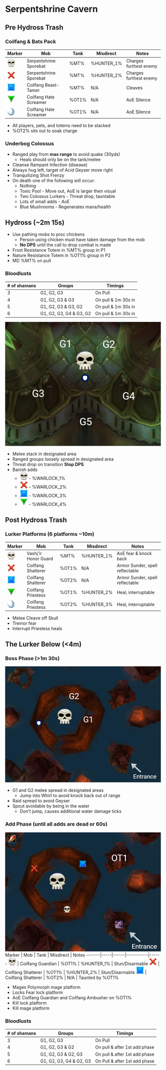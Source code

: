 # Serpentshrine Cavern

## Pre Hydross Trash
### Coilfang & Bats Pack
Marker | Mob | Tank | Misdirect | Notes
-------|-----|------|-----------|------
<img src="images/skull.png" width="25" height="25"> | Serpentshrine Sporebat | %MT% | %HUNTER_1% | Charges furthest enemy
<img src="images/cross.png" width="25" height="25"> | Serpentshrine Sporebat | %MT% | %HUNTER_2% | Charges furthest enemy
<img src="images/square.png" width="25" height="25"> | Coilfang Beast-Tamer | %MT%  | N/A | Cleaves
<img src="images/triangle.png" width="25" height="25"> | Coilfang Hate Screamer | %OT1% | N/A | AoE Silence
<img src="images/moon.png" width="25" height="25"> | Coilfang Hate Screamer | %OT1% | N/A | AoE Silence
* All players, pets, and totems need to be stacked
* %OT2% sits out to soak charge

### Underbog Colossus
* Ranged play from **max range** to avoid quake (30yds)
    * Heals should only be on the tank/melee
* Cleanse Rampant Infection (disease)
* Always hug left, target of Acid Geyser move right
* Tranquilizing Shot Frenzy
* On death one of the following will occur:
    * Nothing
    * Toxic Pool - Move out, AoE is larger then visual
    * Two Colossus Lurkers - Threat drop, tauntable
    * Lots of small adds - AoE
    * Blue Mushrooms - Regenerates mana/health

## Hydross (~2m 15s)
* Use pathing mobs to proc chickens
    * Person using chicken must have taken damage from the mob
    * **No DPS** until the call to drop combat is made
* Frost Resistance Totem in %MT% group in P1
* Nature Resistance Totem in %OT1% group in P2
* MD %MT% on pull
### Bloodlusts
\# of shamans | Groups | Timings
-------------|--------|---------
3 | G1, G2, G3 | On Pull
4 | G1, G2, G3 & G3 | On pull & 1m 30s in
5 | G1, G2, G3 & G3, G2 | On pull & 1m 30s in
6 | G1, G2, G3, G4 & G3, G2 | On pull & 1m 30s in

![Hydross](images/hydross.png)

* Melee stack in designated area
* Ranged groups loosely spread in designated area
* Threat drop on transition **Stop DPS**
* Banish adds
    * <img src="images/skull.png" width="25" height="25"> - %WARLOCK_1%
    * <img src="images/cross.png" width="25" height="25"> - %WARLOCK_2%
    * <img src="images/square.png" width="25" height="25"> - %WARLOCK_3%
    * <img src="images/triangle.png" width="25" height="25"> - %WARLOCK_4%

## Post Hydross Trash
### Lurker Platforms (6 platforms ~10m)
Marker | Mob | Tank | Misdirect | Notes
-------|-----|------|-----------|------
<img src="images/skull.png" width="25" height="25"> | Vashj'ir Honor Guard | %MT% | %HUNTER_1% | AoE fear & knock back
<img src="images/cross.png" width="25" height="25"> | Coilfang Shatterer | %OT1% | N/A | Armor Sunder, spell reflectable
<img src="images/square.png" width="25" height="25"> | Coilfang Shatterer | %OT2% | N/A | Armor Sunder, spell reflectable
<img src="images/triangle.png" width="25" height="25"> | Coilfang Priestess | %OT1% | %HUNTER_2% | Heal, interruptable
<img src="images/moon.png" width="25" height="25"> | Coilfang Priestess | %OT2% | %HUNTER_3% | Heal, interruptable
* Melee Cleave off Skull
* Tremor fear
* Interrupt Priestess heals

## The Lurker Below (<4m)
### Boss Phase (>1m 30s)
![Lurker P1](images/lurker-p1.png)

* G1 and G2 melee spread in designated areas
    * Jump into Whirl to avoid knock back out of range
* Raid spread to avoid Geyser
* Spout avoidable by being in the water
    * Don't jump, causes additional water damage ticks

### Add Phase (until all adds are dead or 60s)
![Lurker P1](images/lurker-p2.png)
Marker | Mob | Tank | Misdirect | Notes
-------|-----|------|-----------|------
<img src="images/skull.png" width="25" height="25"> | Coilfang Guardian | %OT1% | %HUNTER_1% | Stun/Disarmable
<img src="images/cross.png" width="25" height="25"> | Coilfang Shatterer | %OT1% | %HUNTER_2% | Stun/Disarmable
<img src="images/square.png" width="25" height="25"> | Coilfang Shatterer | %OT2% | N/A | Taunted by %OT1%
* Mages Polymorph mage platform
* Locks Fear lock platform
* AoE Coilfang Guardian and Coilfang Ambusher on %OT1%
* Kill lock platform
* Kill mage platform

### Bloodlusts
\# of shamans | Groups | Timings
-------------|--------|---------
3 | G1, G2, G3 | On Pull
4 | G1, G2, G3 & G2 | On pull & after 1st add phase
5 | G1, G2, G3 & G2, G3 | On pull & after 1st add phase
6 | G1, G2, G3, G4 & G2, G3 | On Pull & after 1st add phase

